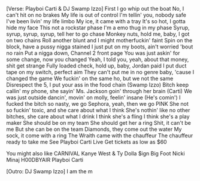 [Verse: Playboi Carti & DJ Swamp Izzo]
First I go whip out the boat
No, I can't hit on no brakes
My life is out of control
I'm tellin' you, nobody safe
I've been livin' my life limbo
My ice, it came with a tray
It's so hot, I gotta hide my face
This not a rockstar phase
I'm a emo thug in my phase
Syrup, syrup, syrup, syrup, tell her to go chase
Monkey nuts, hold me, baby, I got on two chains
Roll another blunt and I might motherfuckin' faint
Spin on the block, have a pussy nigga stained
I just put on my boots, ain't worried 'bout no rain
Put a nigga down, Channel 2 front page
You was just askin' for some change, now you changed
Yeah, I told you, yeah, about that money, shit get strange
Fully loaded check, hold up, baby, Jordan paid
I put duct tape on my switch, perfect aim
They can't put me in no genre baby, 'cause I changed the game
We fuckin' on the same ho, but we not the same
Disrespect the 5, I put your ass in the food chain (Swamp Izzo)
Bitch keep callin' my phone, she sayin' Ms. Jackson goin' through her brain (Carti)
We was just outside dancin', movin' on molly, feelin' insane (He's comin')
I fucked the bitch so nasty, we go Sephora, yeah, then we go PINK
She not so fuckin' toxic, and she care about what I think
She's nothin' like no other bitches, she care about what I drink
I think she's a fling
I think she's a play maker
She should be on my team
She should get her a ring
Shit, it can't be me
But she can be on the team
Diamonds, they come out the water
My sock, it come with a ring
The Wraith came with the chauffeur
The chauffeur ready to take me
See Playboi Carti Live
Get tickets as low as $60

You might also like
CARNIVAL
Kanye West & Ty Dolla $ign
Big Foot
Nicki Minaj
H00DBYAIR
Playboi Carti

[Outro: DJ Swamp Izzo]
I am the m
